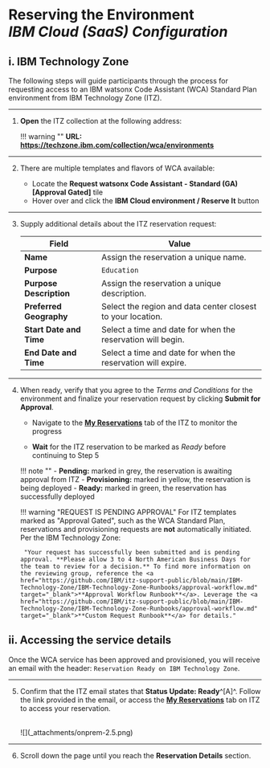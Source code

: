 # **Reserving the Environment**</br>*IBM Cloud (SaaS) Configuration*

## **i. IBM Technology Zone**

The following steps will guide participants through the process for requesting access to an IBM watsonx Code Assistant (WCA) Standard Plan environment from IBM Technology Zone (ITZ).

---

1. **Open** the ITZ collection at the following address:

    !!! warning ""
        **URL:** **<a href="https://techzone.ibm.com/collection/wca/environments" target="_blank">https://techzone.ibm.com/collection/wca/environments</a>**

---

2. There are multiple templates and flavors of WCA available:

    - Locate the **Request watsonx Code Assistant - Standard (GA) [Approval Gated]** tile
    - Hover over and click the **IBM Cloud environment / Reserve It** button

---

3. Supply additional details about the ITZ reservation request:

    | Field | Value |
    | - | - |
    | **Name** | Assign the reservation a unique name. |
    | **Purpose** | `Education` |
    | **Purpose Description** | Assign the reservation a unique description. |
    | **Preferred Geography** | Select the region and data center closest to your location. |
    | **Start Date and Time** | Select a time and date for when the reservation will begin. |
    | **End Date and Time** | Select a time and date for when the reservation will expire. |

---

4. When ready, verify that you agree to the *Terms and Conditions* for the environment and finalize your reservation request by clicking **Submit for Approval**.

    - Navigate to the **<a href="https://techzone.ibm.com/my/reservations" target="_blank">My Reservations</a>** tab of the ITZ to monitor the progress
    
    - **Wait** for the ITZ reservation to be marked as *Ready* before continuing to Step 5


    !!! note ""
        - **Pending:** marked in grey, the reservation is awaiting approval from ITZ
        - **Provisioning:** marked in yellow, the reservation is being deployed
        - **Ready:** marked in green, the reservation has successfully deployed
        
    !!! warning "REQUEST IS PENDING APPROVAL"
        For ITZ templates marked as "Approval Gated", such as the WCA Standard Plan, reservations and provisioning requests are **not** automatically initiated. Per the IBM Technology Zone:
        
        "Your request has successfully been submitted and is pending approval. **Please allow 3 to 4 North American Business Days for the team to review for a decision.** To find more information on the reviewing group, reference the <a href="https://github.com/IBM/itz-support-public/blob/main/IBM-Technology-Zone/IBM-Technology-Zone-Runbooks/approval-workflow.md" target="_blank">**Approval Workflow Runbook**</a>. Leverage the <a href="https://github.com/IBM/itz-support-public/blob/main/IBM-Technology-Zone/IBM-Technology-Zone-Runbooks/approval-workflow.md" target="_blank">**Custom Request Runbook**</a> for details."


## **ii. Accessing the service details**

Once the WCA service has been approved and provisioned, you will receive an email with the header: `Reservation Ready on IBM Technology Zone`. 

---

5. Confirm that the ITZ email states that **Status Update: Ready**^[A]^. Follow the link provided in the email, or access the **<a href="https://techzone.ibm.com/my/reservations" target="_blank">My Reservations</a>** tab on ITZ to access your reservation.

    </br>
    ![](_attachments/onprem-2.5.png)

---

6. Scroll down the page until you reach the **Reservation Details** section.